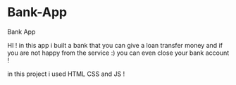 # Bank-App
Bank App


HI !
in this app i built a bank that you can give a loan transfer money and if you are not happy from the service :)
you can even close your bank account !

in this project i used HTML CSS and JS !

